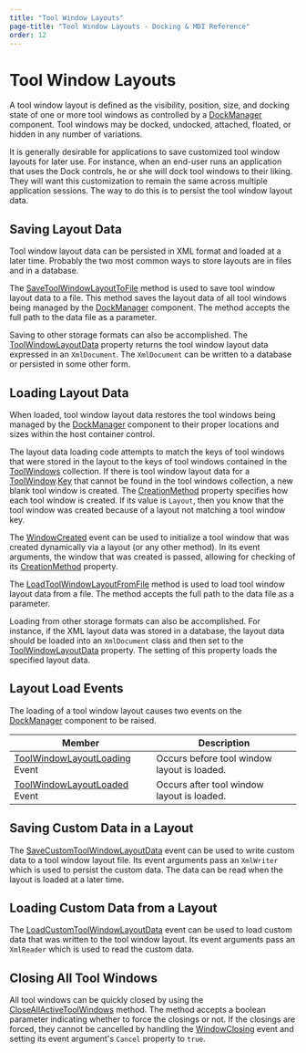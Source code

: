 ```yaml
---
title: "Tool Window Layouts"
page-title: "Tool Window Layouts - Docking & MDI Reference"
order: 12
---
```

# Tool Window Layouts

A tool window layout is defined as the visibility, position, size, and docking state of one or more tool windows as controlled by a [DockManager](xref:@ActiproUIRoot.Controls.Docking.DockManager) component.  Tool windows may be docked, undocked, attached, floated, or hidden in any number of variations.

It is generally desirable for applications to save customized tool window layouts for later use.  For instance, when an end-user runs an application that uses the Dock controls, he or she will dock tool windows to their liking.  They will want this customization to remain the same across multiple application sessions.  The way to do this is to persist the tool window layout data.

## Saving Layout Data

Tool window layout data can be persisted in XML format and loaded at a later time.  Probably the two most common ways to store layouts are in files and in a database.

The [SaveToolWindowLayoutToFile](xref:@ActiproUIRoot.Controls.Docking.DockManager.SaveToolWindowLayoutToFile*) method is used to save tool window layout data to a file.  This method saves the layout data of all tool windows being managed by the [DockManager](xref:@ActiproUIRoot.Controls.Docking.DockManager) component.  The method accepts the full path to the data file as a parameter.

Saving to other storage formats can also be accomplished.  The [ToolWindowLayoutData](xref:@ActiproUIRoot.Controls.Docking.DockManager.ToolWindowLayoutData) property returns the tool window layout data expressed in an `XmlDocument`.  The `XmlDocument` can be written to a database or persisted in some other form.

## Loading Layout Data

When loaded, tool window layout data restores the tool windows being managed by the [DockManager](xref:@ActiproUIRoot.Controls.Docking.DockManager) component to their proper locations and sizes within the host container control.

The layout data loading code attempts to match the keys of tool windows that were stored in the layout to the keys of tool windows contained in the [ToolWindows](xref:@ActiproUIRoot.Controls.Docking.DockManager.ToolWindows) collection.  If there is tool window layout data for a [ToolWindow](xref:@ActiproUIRoot.Controls.Docking.ToolWindow).[Key](xref:@ActiproUIRoot.Controls.Docking.TabbedMdiWindow.Key) that cannot be found in the tool windows collection, a new blank tool window is created.  The [CreationMethod](xref:@ActiproUIRoot.Controls.Docking.TabbedMdiWindow.CreationMethod) property specifies how each tool window is created.  If its value is `Layout`, then you know that the tool window was created because of a layout not matching a tool window key.

The [WindowCreated](xref:@ActiproUIRoot.Controls.Docking.DockManager.WindowCreated) event can be used to initialize a tool window that was created dynamically via a layout (or any other method).  In its event arguments, the window that was created is passed, allowing for checking of its [CreationMethod](xref:@ActiproUIRoot.Controls.Docking.TabbedMdiWindow.CreationMethod) property.

The [LoadToolWindowLayoutFromFile](xref:@ActiproUIRoot.Controls.Docking.DockManager.LoadToolWindowLayoutFromFile*) method is used to load tool window layout data from a file.  The method accepts the full path to the data file as a parameter.

Loading from other storage formats can also be accomplished.  For instance, if the XML layout data was stored in a database, the layout data should be loaded into an `XmlDocument` class and then set to the [ToolWindowLayoutData](xref:@ActiproUIRoot.Controls.Docking.DockManager.ToolWindowLayoutData) property.  The setting of this property loads the specified layout data.

## Layout Load Events

The loading of a tool window layout causes two events on the [DockManager](xref:@ActiproUIRoot.Controls.Docking.DockManager) component to be raised.

| Member | Description |
|-----|-----|
| [ToolWindowLayoutLoading](xref:@ActiproUIRoot.Controls.Docking.DockManager.ToolWindowLayoutLoading) Event | Occurs before tool window layout is loaded. |
| [ToolWindowLayoutLoaded](xref:@ActiproUIRoot.Controls.Docking.DockManager.ToolWindowLayoutLoaded) Event | Occurs after tool window layout is loaded. |

## Saving Custom Data in a Layout

The [SaveCustomToolWindowLayoutData](xref:@ActiproUIRoot.Controls.Docking.DockManager.SaveCustomToolWindowLayoutData) event can be used to write custom data to a tool window layout file.  Its event arguments pass an `XmlWriter` which is used to persist the custom data.  The data can be read when the layout is loaded at a later time.

## Loading Custom Data from a Layout

The [LoadCustomToolWindowLayoutData](xref:@ActiproUIRoot.Controls.Docking.DockManager.LoadCustomToolWindowLayoutData) event can be used to load custom data that was written to the tool window layout.  Its event arguments pass an `XmlReader` which is used to read the custom data.

## Closing All Tool Windows

All tool windows can be quickly closed by using the [CloseAllActiveToolWindows](xref:@ActiproUIRoot.Controls.Docking.DockManager.CloseAllActiveToolWindows*) method.  The method accepts a boolean parameter indicating whether to force the closings or not.  If the closings are forced, they cannot be cancelled by handling the [WindowClosing](xref:@ActiproUIRoot.Controls.Docking.DockManager.WindowClosing) event and setting its event argument's `Cancel` property to `true`.

